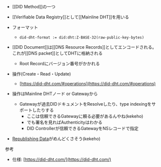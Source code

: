 - [[DID Method]]の一つ
- [[Verifiable Data Registry]]として[[Mainline DHT]]を用いる

- フォーマット
	- `did-dht-format := did:dht:Z-BASE-32(raw-public-key-bytes)`
- [[DID Document]]は[[DNS Resource Records]]としてエンコードされる。これが[[DNS packet]]としてDHTに格納される
	- Root Recordにバージョン番号がかかれる
- 操作(Create・Read・Update)
	- [https://did-dht.com/#operations](https://did-dht.com/#operations)

- 操作はMainline DHTノード or Gatewayから
	- Gatewayが過去DIDドキュメントをResolveしたり、type indexingをサポートしたりする
		- ここは信頼できるGatewayに頼る必要があるんやね(kekeho)
		- でも署名を見ればAuthenticityはわかる
		- DID Controllerが信頼できるGatewayをNSレコードで指定

- [Republishing Data](https://did-dht.com/#republishing-data)がめんどくさそう(kekeho)

参考
- 仕様: [https://did-dht.com/](https://did-dht.com/)